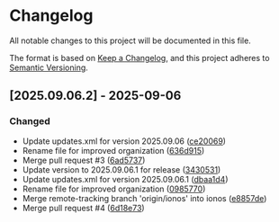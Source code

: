 # Changelog

All notable changes to this project will be documented in this file.

The format is based on [Keep a Changelog](https://keepachangelog.com/en/1.0.0/),
and this project adheres to [Semantic Versioning](https://semver.org/spec/v2.0.0.html).

## [2025.09.06.2] - 2025-09-06

### Changed

* Update updates.xml for version 2025.09.06 ([ce20069](https://github.com/N6REJ/mod_bears_aichatbot/commit/ce20069))
* Rename file for improved organization ([636d915](https://github.com/N6REJ/mod_bears_aichatbot/commit/636d915))
* Merge pull request #3 ([6ad5737](https://github.com/N6REJ/mod_bears_aichatbot/commit/6ad5737))
* Update version to 2025.09.06.1 for release ([3430531](https://github.com/N6REJ/mod_bears_aichatbot/commit/3430531))
* Update updates.xml for version 2025.09.06.1 ([dbaa1d4](https://github.com/N6REJ/mod_bears_aichatbot/commit/dbaa1d4))
* Rename file for improved organization ([0985770](https://github.com/N6REJ/mod_bears_aichatbot/commit/0985770))
* Merge remote-tracking branch 'origin/ionos' into ionos ([e8857de](https://github.com/N6REJ/mod_bears_aichatbot/commit/e8857de))
* Merge pull request #4 ([6d18e73](https://github.com/N6REJ/mod_bears_aichatbot/commit/6d18e73))

